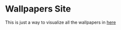 # Wallpapers Site

This is just a way to visualize all the wallpapers in [here](https://github.com/srcrapi/wallpaper)
